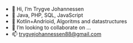 - 👋 Hi, I’m Trygve Johannessen
- 👀 Java, PHP, SQL, JavaScript
- 🌱 Kotlin+Andrioid, Algoritms and datastructures
- 💞️ I’m looking to collaborate on ...
- 📫 trygvejohannessen88@gmail.com

<!---
Trygve1988/Trygve1988 is a ✨ special ✨ repository because its `README.md` (this file) appears on your GitHub profile.
You can click the Preview link to take a look at your changes.
--->
